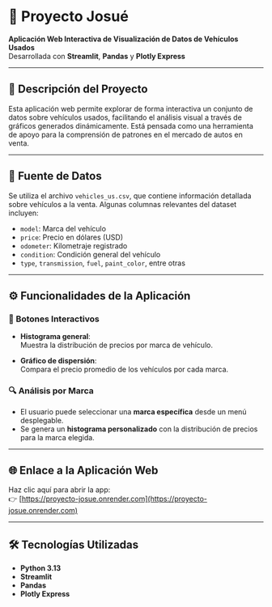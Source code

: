 # 🚗 Proyecto Josué  
**Aplicación Web Interactiva de Visualización de Datos de Vehículos Usados**  
Desarrollada con **Streamlit**, **Pandas** y **Plotly Express**

---

## 📄 Descripción del Proyecto

Esta aplicación web permite explorar de forma interactiva un conjunto de datos sobre vehículos usados, facilitando el análisis visual a través de gráficos generados dinámicamente. Está pensada como una herramienta de apoyo para la comprensión de patrones en el mercado de autos en venta.

---

## 📂 Fuente de Datos

Se utiliza el archivo `vehicles_us.csv`, que contiene información detallada sobre vehículos a la venta. Algunas columnas relevantes del dataset incluyen:

- `model`: Marca del vehículo  
- `price`: Precio en dólares (USD)  
- `odometer`: Kilometraje registrado  
- `condition`: Condición general del vehículo  
- `type`, `transmission`, `fuel`, `paint_color`, entre otras  

---

## ⚙️ Funcionalidades de la Aplicación

### 🔘 Botones Interactivos

- **Histograma general**:  
  Muestra la distribución de precios por marca de vehículo.

- **Gráfico de dispersión**:  
  Compara el precio promedio de los vehículos por cada marca.

### 🔍 Análisis por Marca

- El usuario puede seleccionar una **marca específica** desde un menú desplegable.
- Se genera un **histograma personalizado** con la distribución de precios para la marca elegida.

---

## 🌐 Enlace a la Aplicación Web

Haz clic aquí para abrir la app:  
👉 [https://proyecto-josue.onrender.com](https://proyecto-josue.onrender.com)

---

## 🛠️ Tecnologías Utilizadas

- **Python 3.13**
- **Streamlit**
- **Pandas**
- **Plotly Express**